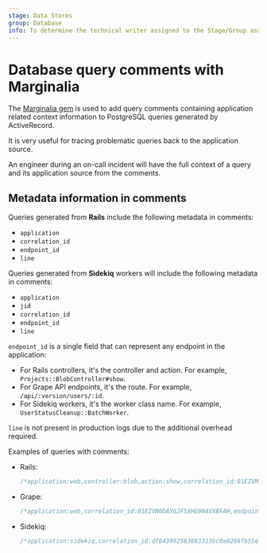 ```yaml
---
stage: Data Stores
group: Database
info: To determine the technical writer assigned to the Stage/Group associated with this page, see https://about.gitlab.com/handbook/engineering/ux/technical-writing/#assignments
---
```


# Database query comments with Marginalia

The [Marginalia gem](https://github.com/basecamp/marginalia) is used to add
query comments containing application related context information to PostgreSQL
queries generated by ActiveRecord.

It is very useful for tracing problematic queries back to the application source.

An engineer during an on-call incident will have the full context of a query
and its application source from the comments.

## Metadata information in comments

Queries generated from **Rails** include the following metadata in comments:

- `application`
- `correlation_id`
- `endpoint_id`
- `line`

Queries generated from **Sidekiq** workers will include the following metadata
in comments:

- `application`
- `jid`
- `correlation_id`
- `endpoint_id`
- `line`

`endpoint_id` is a single field that can represent any endpoint in the application:

- For Rails controllers, it's the controller and action. For example, `Projects::BlobController#show`.
- For Grape API endpoints, it's the route. For example, `/api/:version/users/:id`.
- For Sidekiq workers, it's the worker class name. For example, `UserStatusCleanup::BatchWorker`.

`line` is not present in production logs due to the additional overhead required.

Examples of queries with comments:

- Rails:

   ```sql
   /*application:web,controller:blob,action:show,correlation_id:01EZVMR923313VV44ZJDJ7PMEZ,endpoint_id:Projects::BlobController#show*/ SELECT "routes".* FROM "routes" WHERE "routes"."source_id" = 75 AND "routes"."source_type" = 'Namespace' LIMIT 1
   ```

- Grape:

   ```sql
   /*application:web,correlation_id:01EZVN0DAYGJF5XHG9N4VX8FAH,endpoint_id:/api/:version/users/:id*/ SELECT COUNT(*) FROM "users" INNER JOIN "user_follow_users" ON "users"."id" = "user_follow_users"."followee_id" WHERE "user_follow_users"."follower_id" = 1
   ```

- Sidekiq:

   ```sql
   /*application:sidekiq,correlation_id:df643992563683313bc0a0288fb55e23,jid:15fbc506590c625d7664b074,endpoint_id:UserStatusCleanup::BatchWorker,line:/app/workers/user_status_cleanup/batch_worker.rb:19:in `perform'*/ SELECT $1 AS one FROM "user_statuses" WHERE "user_statuses"."clear_status_at" <= $2 LIMIT $3
   ```
